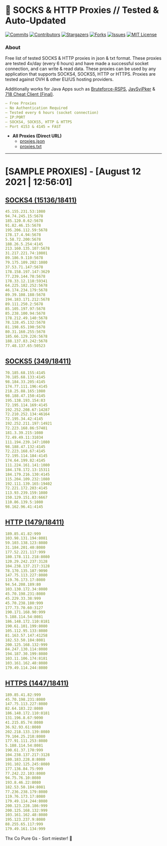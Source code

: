 <!-- MARKDOWN LINKS & IMAGES -->
<!-- https://www.markdownguide.org/basic-syntax/#reference-style-links -->
[contributors-shield]: https://img.shields.io/github/contributors/KaiBurton/free-proxies-autoupdated?style=for-the-badge
[contributors-url]: https://github.com/KaiBurton/free-proxies-autoupdated/graphs/contributors
[forks-shield]: https://img.shields.io/github/forks/KaiBurton/free-proxies-autoupdated?style=for-the-badge
[forks-url]: https://github.com/KaiBurton/free-proxies-autoupdated/network/members
[stars-shield]: https://img.shields.io/github/stars/KaiBurton/free-proxies-autoupdated?style=for-the-badge
[stars-url]: https://github.com/KaiBurton/free-proxies-autoupdated/stargazers
[issues-shield]: https://img.shields.io/github/issues/KaiBurton/free-proxies-autoupdated?style=for-the-badge
[issues-url]: https://github.com/KaiBurton/free-proxies-autoupdated/issues
[license-shield]: https://img.shields.io/github/license/KaiBurton/free-proxies-autoupdated?style=for-the-badge
[license-url]: https://github.com/KaiBurton/free-proxies-autoupdated/blob/main/LICENSE
[commit-shield]: https://img.shields.io/github/last-commit/KaiBurton/free-proxies-autoupdated?style=for-the-badge
[commit-url]: https://github.com/KaiBurton/free-proxies-autoupdated/commits/main

# 🎁 SOCKS & HTTP Proxies // Tested & Auto-Updated

[![Commits][commit-shield]][commit-url]
[![Contributors][contributors-shield]][contributors-url]
[![Stargazers][stars-shield]][stars-url]
[![Forks][forks-shield]][forks-url]
[![Issues][issues-shield]][issues-url]
[![MIT License][license-shield]][license-url]

### About
Free list of tested SOCKS & HTTP proxies in json & txt format. These proxies are tested 4x/day (every 6 hours) and have made a successful socket connection, and can write & read data. These proxies can be used by any application that supports SOCKS4, SOCKS5, HTTP or HTTPS. Proxies are tested against OVH & other EU/US hosting providers.

Additionally works for Java Apps such as [Bruteforce-RSPS](https://github.com/KaiBurton/Bruteforce-RSPS), [JaySyiPker](https://github.com/JayArrowz/JaySyiPker) & [718 Cheat Client (Final)](https://github.com/KaiBurton/718-Cheat-Client-Final). 

```yaml
— Free Proxies
— No Authentication Required
— Tested every 6 hours (socket connection)
— IP:PORT
— SOCKS4, SOCKS5, HTTP & HTTPS
— Port 4153 & 4145 = FAST
```

- **All Proxies (Direct URL)**
  - [proxies.json](https://raw.githubusercontent.com/KaiBurton/free-proxies-autoupdated/main/proxies.json)
  - [proxies.txt](https://raw.githubusercontent.com/KaiBurton/free-proxies-autoupdated/main/proxies.txt)

---

# [SAMPLE PROXIES] - [August 12 2021 | 12:56:01]

## [SOCKS4 (15136/18411)](https://raw.githubusercontent.com/KaiBurton/free-proxies-autoupdated/main/proxies-socks4.txt)
```yaml
45.155.231.53:1080
94.74.245.15:5678
185.120.0.62:5678
91.82.46.15:5678
195.206.112.59:5678
178.17.4.94:5678
5.58.72.200:5678
188.26.5.254:4145
213.160.135.107:5678
31.217.221.74:10801
89.186.9.110:5678
79.175.109.202:1080
37.53.71.147:5678
178.158.197.147:3629
77.239.144.78:5678
178.33.12.118:59341
64.225.182.252:5678
46.174.234.179:5678
89.39.108.188:5678
194.183.171.212:5678
89.111.250.2:5678
85.105.197.97:5678
85.238.100.94:5678
178.212.49.140:5678
78.128.45.132:5678
81.198.65.190:5678
80.31.160.255:5678
185.66.129.226:5678
188.137.83.242:5678
77.48.137.65:50523
```

## [SOCKS5 (349/18411)](https://raw.githubusercontent.com/KaiBurton/free-proxies-autoupdated/main/proxies-socks5.txt)
```yaml
70.185.68.155:4145
70.185.68.133:4145
98.184.33.205:4145
174.77.111.196:4145
218.25.88.165:1080
98.188.47.150:4145
195.138.193.154:83
72.195.114.169:4145
192.252.208.67:14287
72.210.252.134:46164
72.195.34.42:4145
192.252.211.197:14921
72.223.168.86:57481
181.3.39.215:1080
72.49.49.11:31034
111.194.239.147:1080
98.188.47.132:4145
72.223.168.67:4145
72.195.114.184:4145
174.64.199.82:4145
111.224.161.141:1080
184.178.172.13:15311
184.179.216.130:4145
115.204.109.232:1080
192.111.139.165:19402
72.221.172.203:4145
113.93.239.159:1080
150.129.151.83:6667
110.86.139.5:1080
98.162.96.41:4145
```

## [HTTP (1479/18411)](https://raw.githubusercontent.com/KaiBurton/free-proxies-autoupdated/main/proxies-http.txt)
```yaml
189.85.41.82:999
103.98.131.194:8081
59.103.138.123:8080
31.184.201.40:8080
177.52.221.117:999
180.178.111.218:8080
120.29.242.237:3128
104.238.137.217:3128
78.170.135.187:9090
147.75.113.227:8080
119.76.173.17:8080
94.54.208.189:80
103.130.172.34:8080
45.70.198.231:8080
45.229.33.38:999
45.70.238.180:999
177.73.70.60:3127
190.171.168.90:999
5.188.114.54:8081
186.148.172.110:8181
190.61.101.199:8080
105.112.95.133:8080
81.163.57.147:41258
182.53.50.184:8081
200.125.168.132:999
84.247.130.114:8080
194.187.30.199:8080
103.11.106.174:8181
103.161.162.48:8080
179.49.114.244:8080
```

## [HTTPS (1447/18411)](https://raw.githubusercontent.com/KaiBurton/free-proxies-autoupdated/main/proxies-https.txt)
```yaml
189.85.41.82:999
45.70.198.231:8080
147.75.113.227:8080
82.64.183.22:8080
186.148.172.110:8181
131.196.8.67:9090
41.215.85.74:8080
36.92.93.61:8080
202.218.133.139:8080
79.104.25.218:8080
177.91.111.253:8080
5.188.114.54:8081
190.61.37.170:999
104.238.137.217:3128
180.183.228.8:8080
191.102.125.245:8080
177.136.84.75:999
77.242.22.103:8080
94.75.76.10:8080
193.8.46.22:8080
182.53.50.184:8081
77.236.238.179:8080
119.76.173.17:8080
179.49.114.244:8080
200.123.228.186:999
200.125.168.132:999
103.161.162.48:8080
195.123.237.9:8080
88.255.65.117:999
179.49.161.134:999
```



Thx Co Pure Gs - Sort miester! 💟